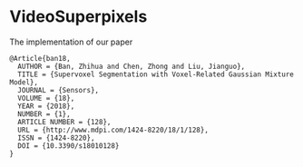 # VideoSuperpixels

The implementation of our paper 

```
@Article{ban18,
  AUTHOR = {Ban, Zhihua and Chen, Zhong and Liu, Jianguo},
  TITLE = {Supervoxel Segmentation with Voxel-Related Gaussian Mixture Model},
  JOURNAL = {Sensors},
  VOLUME = {18},
  YEAR = {2018},
  NUMBER = {1},
  ARTICLE NUMBER = {128},
  URL = {http://www.mdpi.com/1424-8220/18/1/128},
  ISSN = {1424-8220},
  DOI = {10.3390/s18010128}
}
```



